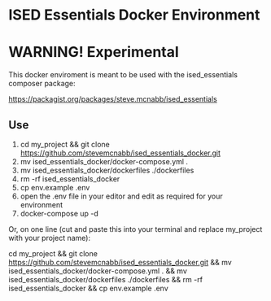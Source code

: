 # ISED Essentials Docker Environment 
# WARNING! Experimental

This docker enviroment is meant to be used with the ised_essentials composer package:

https://packagist.org/packages/steve.mcnabb/ised_essentials


## Use
1) cd my_project && git clone https://github.com/stevemcnabb/ised_essentials_docker.git
2) mv ised_essentials_docker/docker-compose.yml . 
3) mv ised_essentials_docker/dockerfiles ./dockerfiles
4) rm -rf ised_essentials_docker
5) cp env.example .env
6) open the .env file in your editor and edit as required for your environment
7) docker-compose up -d

Or, on one line (cut and paste this into your terminal and replace my_project with your project name):

cd my_project && git clone https://github.com/stevemcnabb/ised_essentials_docker.git && 
mv ised_essentials_docker/docker-compose.yml . && 
mv ised_essentials_docker/dockerfiles ./dockerfiles && 
rm -rf ised_essentials_docker && 
cp env.example .env




